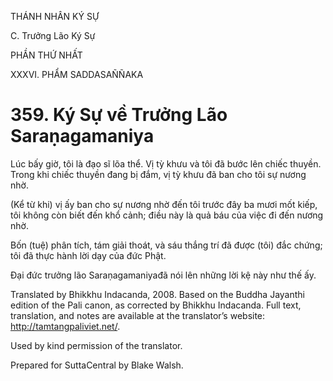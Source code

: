 THÁNH NHÂN KÝ SỰ

C. Trưởng Lão Ký Sự

PHẦN THỨ NHẤT

XXXVI. PHẨM SADDASAÑÑAKA

# 359\. Ký Sự về Trưởng Lão Saraṇagamaniya

Lúc bấy giờ, tôi là đạo sĩ lõa thể. Vị tỳ khưu và tôi đã bước lên chiếc thuyền. Trong khi chiếc thuyền đang bị đắm, vị tỳ khưu đã ban cho tôi sự nương nhờ.

(Kể từ khi) vị ấy ban cho sự nương nhờ đến tôi trước đây ba mươi mốt kiếp, tôi không còn biết đến khổ cảnh; điều này là quả báu của việc đi đến nương nhờ.

Bốn (tuệ) phân tích, tám giải thoát, và sáu thắng trí đã được (tôi) đắc chứng; tôi đã thực hành lời dạy của đức Phật.

Đại đức trưởng lão Saraṇagamaniyađã nói lên những lời kệ này như thế ấy.

Translated by Bhikkhu Indacanda, 2008. Based on the Buddha Jayanthi edition of the Pali canon, as corrected by Bhikkhu Indacanda. Full text, translation, and notes are available at the translator’s website: http://tamtangpaliviet.net/.

Used by kind permission of the translator.

Prepared for SuttaCentral by Blake Walsh.